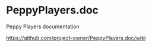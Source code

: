 # PeppyPlayers.doc
Peppy Players documentation

https://github.com/project-owner/PeppyPlayers.doc/wiki
